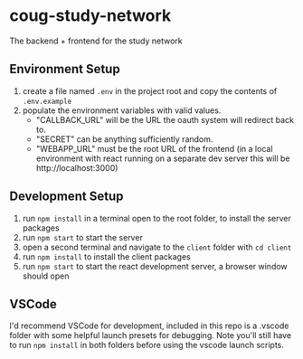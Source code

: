 # coug-study-network
The backend + frontend for the study network

## Environment Setup
1. create a file named `.env` in the project root and copy the contents of `.env.example`
2. populate the environment variables with valid values. 
    - "CALLBACK_URL" will be the URL the oauth system will redirect back to. 
    - "SECRET" can be anything sufficiently random. 
    - "WEBAPP_URL" must be the root URL of the frontend (in a local environment with react running on a separate dev server this will be http://localhost:3000)

## Development Setup
1. run `npm install` in a terminal open to the root folder, to install the server packages
2. run `npm start` to start the server
3. open a second terminal and navigate to the `client` folder with `cd client`
4. run `npm install` to install the client packages
5. run `npm start` to start the react development server, a browser window should open

## VSCode
I'd recommend VSCode for development, included in this repo is a .vscode folder with some helpful launch presets for debugging. Note you'll still have to run `npm install` in both folders before using the vscode launch scripts.


